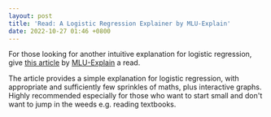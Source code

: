 ```yaml
---
layout: post
title: 'Read: A Logistic Regression Explainer by MLU-Explain'
date: 2022-10-27 01:46 +0800
---
```


For those looking for another intuitive explanation for logistic regression, give [this article](https://mlu-explain.github.io/logistic-regression/) by [MLU-Explain](https://mlu-explain.github.io/) a read. 

The article provides a simple explanation for logistic regression, with appropriate and sufficiently few sprinkles of maths, plus interactive graphs. Highly recommended especially for those who want to start small and don't want to jump in the weeds e.g. reading textbooks.